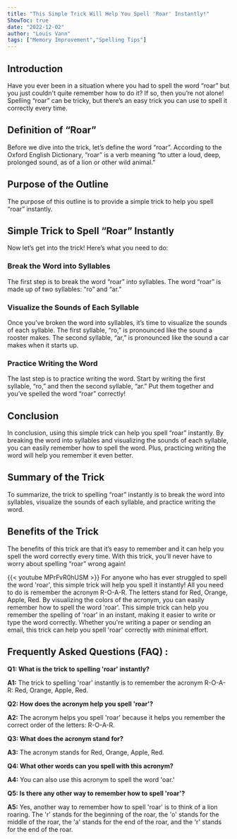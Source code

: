 ```yaml
---
title: "This Simple Trick Will Help You Spell 'Roar' Instantly!"
ShowToc: true 
date: "2022-12-02"
author: "Louis Vann" 
tags: ["Memory Improvement","Spelling Tips"]
---
```

## Introduction
Have you ever been in a situation where you had to spell the word “roar” but you just couldn't quite remember how to do it? If so, then you’re not alone! Spelling “roar” can be tricky, but there’s an easy trick you can use to spell it correctly every time. 

## Definition of “Roar”
Before we dive into the trick, let’s define the word “roar”. According to the Oxford English Dictionary, “roar” is a verb meaning “to utter a loud, deep, prolonged sound, as of a lion or other wild animal.” 

## Purpose of the Outline 
The purpose of this outline is to provide a simple trick to help you spell “roar” instantly. 

## Simple Trick to Spell “Roar” Instantly
Now let’s get into the trick! Here’s what you need to do: 

### Break the Word into Syllables
The first step is to break the word “roar” into syllables. The word “roar” is made up of two syllables: “ro” and “ar.” 

### Visualize the Sounds of Each Syllable
Once you’ve broken the word into syllables, it’s time to visualize the sounds of each syllable. The first syllable, “ro,” is pronounced like the sound a rooster makes. The second syllable, “ar,” is pronounced like the sound a car makes when it starts up. 

### Practice Writing the Word
The last step is to practice writing the word. Start by writing the first syllable, “ro,” and then the second syllable, “ar.” Put them together and you’ve spelled the word “roar” correctly! 

## Conclusion
In conclusion, using this simple trick can help you spell “roar” instantly. By breaking the word into syllables and visualizing the sounds of each syllable, you can easily remember how to spell the word. Plus, practicing writing the word will help you remember it even better. 

## Summary of the Trick
To summarize, the trick to spelling “roar” instantly is to break the word into syllables, visualize the sounds of each syllable, and practice writing the word. 

## Benefits of the Trick
The benefits of this trick are that it’s easy to remember and it can help you spell the word correctly every time. With this trick, you’ll never have to worry about spelling “roar” wrong again!

{{< youtube MPrFvR0hUSM >}} 
For anyone who has ever struggled to spell the word 'roar', this simple trick will help you spell it instantly! All you need to do is remember the acronym R-O-A-R. The letters stand for Red, Orange, Apple, Red. By visualizing the colors of the acronym, you can easily remember how to spell the word 'roar'. This simple trick can help you remember the spelling of 'roar' in an instant, making it easier to write or type the word correctly. Whether you're writing a paper or sending an email, this trick can help you spell 'roar' correctly with minimal effort.

## Frequently Asked Questions (FAQ) :
**Q1: What is the trick to spelling 'roar' instantly?**

**A1:** The trick to spelling 'roar' instantly is to remember the acronym R-O-A-R: Red, Orange, Apple, Red.

**Q2: How does the acronym help you spell 'roar'?**

**A2:** The acronym helps you spell 'roar' because it helps you remember the correct order of the letters: R-O-A-R.

**Q3: What does the acronym stand for?**

**A3:** The acronym stands for Red, Orange, Apple, Red.

**Q4: What other words can you spell with this acronym?**

**A4:** You can also use this acronym to spell the word 'oar.'

**Q5: Is there any other way to remember how to spell 'roar'?**

**A5:** Yes, another way to remember how to spell 'roar' is to think of a lion roaring. The 'r' stands for the beginning of the roar, the 'o' stands for the middle of the roar, the 'a' stands for the end of the roar, and the 'r' stands for the end of the roar.





